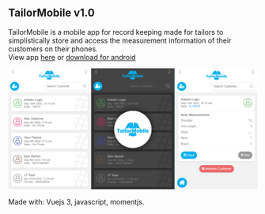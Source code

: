 ## TailorMobile v1.0
TailorMobile is a mobile app for record keeping made for tailors to simplistically store and access the measurement information of their customers on their phones.
<br>
View app [here](https://tailormobile.artisticlogicmk.one) or [download for android](https://tailormobile.artisticlogicmk.one/download/TailorMobile_v1.0.0.apk)

![Screenshot](tailor.png)

Made with:
Vuejs 3, javascript, momentjs.
